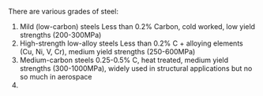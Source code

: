 There are various grades of steel:
1) Mild (low-carbon) steels
	Less than 0.2% Carbon, cold worked, low yield strengths (200-300MPa)
2) High-strength low-alloy steels
	Less than 0.2% C + alloying elements (Cu, Ni, V, Cr), medium yield strengths (250-600MPa)
3) Medium-carbon steels
	0.25-0.5% C, heat treated, medium yield strengths (300-1000MPa), widely used in structural applications but no so much in aerospace
4) 